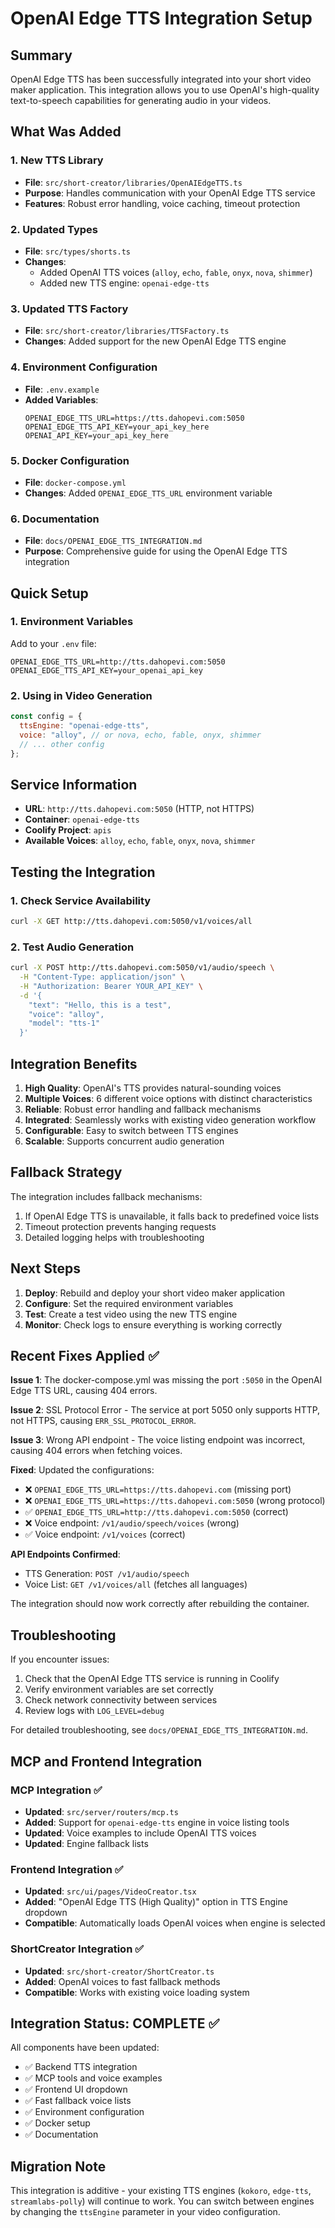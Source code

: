 # OpenAI Edge TTS Integration Setup

## Summary

OpenAI Edge TTS has been successfully integrated into your short video maker application. This integration allows you to use OpenAI's high-quality text-to-speech capabilities for generating audio in your videos.

## What Was Added

### 1. New TTS Library
- **File**: `src/short-creator/libraries/OpenAIEdgeTTS.ts`
- **Purpose**: Handles communication with your OpenAI Edge TTS service
- **Features**: Robust error handling, voice caching, timeout protection

### 2. Updated Types
- **File**: `src/types/shorts.ts`
- **Changes**: 
  - Added OpenAI TTS voices (`alloy`, `echo`, `fable`, `onyx`, `nova`, `shimmer`)
  - Added new TTS engine: `openai-edge-tts`

### 3. Updated TTS Factory
- **File**: `src/short-creator/libraries/TTSFactory.ts`
- **Changes**: Added support for the new OpenAI Edge TTS engine

### 4. Environment Configuration
- **File**: `.env.example`
- **Added Variables**:
  ```env
  OPENAI_EDGE_TTS_URL=https://tts.dahopevi.com:5050
  OPENAI_EDGE_TTS_API_KEY=your_api_key_here
  OPENAI_API_KEY=your_api_key_here
  ```

### 5. Docker Configuration
- **File**: `docker-compose.yml`
- **Changes**: Added `OPENAI_EDGE_TTS_URL` environment variable

### 6. Documentation
- **File**: `docs/OPENAI_EDGE_TTS_INTEGRATION.md`
- **Purpose**: Comprehensive guide for using the OpenAI Edge TTS integration

## Quick Setup

### 1. Environment Variables
Add to your `.env` file:
```env
OPENAI_EDGE_TTS_URL=http://tts.dahopevi.com:5050
OPENAI_EDGE_TTS_API_KEY=your_openai_api_key
```

### 2. Using in Video Generation
```javascript
const config = {
  ttsEngine: "openai-edge-tts",
  voice: "alloy", // or nova, echo, fable, onyx, shimmer
  // ... other config
};
```

## Service Information

- **URL**: `http://tts.dahopevi.com:5050` (HTTP, not HTTPS)
- **Container**: `openai-edge-tts`
- **Coolify Project**: `apis`
- **Available Voices**: `alloy`, `echo`, `fable`, `onyx`, `nova`, `shimmer`

## Testing the Integration

### 1. Check Service Availability
```bash
curl -X GET http://tts.dahopevi.com:5050/v1/voices/all
```

### 2. Test Audio Generation
```bash
curl -X POST http://tts.dahopevi.com:5050/v1/audio/speech \
  -H "Content-Type: application/json" \
  -H "Authorization: Bearer YOUR_API_KEY" \
  -d '{
    "text": "Hello, this is a test",
    "voice": "alloy",
    "model": "tts-1"
  }'
```

## Integration Benefits

1. **High Quality**: OpenAI's TTS provides natural-sounding voices
2. **Multiple Voices**: 6 different voice options with distinct characteristics
3. **Reliable**: Robust error handling and fallback mechanisms
4. **Integrated**: Seamlessly works with existing video generation workflow
5. **Configurable**: Easy to switch between TTS engines
6. **Scalable**: Supports concurrent audio generation

## Fallback Strategy

The integration includes fallback mechanisms:
1. If OpenAI Edge TTS is unavailable, it falls back to predefined voice lists
2. Timeout protection prevents hanging requests
3. Detailed logging helps with troubleshooting

## Next Steps

1. **Deploy**: Rebuild and deploy your short video maker application
2. **Configure**: Set the required environment variables
3. **Test**: Create a test video using the new TTS engine
4. **Monitor**: Check logs to ensure everything is working correctly

## Recent Fixes Applied ✅

**Issue 1**: The docker-compose.yml was missing the port `:5050` in the OpenAI Edge TTS URL, causing 404 errors.

**Issue 2**: SSL Protocol Error - The service at port 5050 only supports HTTP, not HTTPS, causing `ERR_SSL_PROTOCOL_ERROR`.

**Issue 3**: Wrong API endpoint - The voice listing endpoint was incorrect, causing 404 errors when fetching voices.

**Fixed**: Updated the configurations:
- ❌ `OPENAI_EDGE_TTS_URL=https://tts.dahopevi.com` (missing port)
- ❌ `OPENAI_EDGE_TTS_URL=https://tts.dahopevi.com:5050` (wrong protocol)
- ✅ `OPENAI_EDGE_TTS_URL=http://tts.dahopevi.com:5050` (correct)
- ❌ Voice endpoint: `/v1/audio/speech/voices` (wrong)
- ✅ Voice endpoint: `/v1/voices` (correct)

**API Endpoints Confirmed**:
- TTS Generation: `POST /v1/audio/speech`
- Voice List: `GET /v1/voices/all` (fetches all languages)

The integration should now work correctly after rebuilding the container.

## Troubleshooting

If you encounter issues:
1. Check that the OpenAI Edge TTS service is running in Coolify
2. Verify environment variables are set correctly
3. Check network connectivity between services
4. Review logs with `LOG_LEVEL=debug`

For detailed troubleshooting, see `docs/OPENAI_EDGE_TTS_INTEGRATION.md`.

## MCP and Frontend Integration

### MCP Integration ✅
- **Updated**: `src/server/routers/mcp.ts`
- **Added**: Support for `openai-edge-tts` engine in voice listing tools
- **Updated**: Voice examples to include OpenAI TTS voices
- **Updated**: Engine fallback lists

### Frontend Integration ✅
- **Updated**: `src/ui/pages/VideoCreator.tsx` 
- **Added**: "OpenAI Edge TTS (High Quality)" option in TTS Engine dropdown
- **Compatible**: Automatically loads OpenAI voices when engine is selected

### ShortCreator Integration ✅
- **Updated**: `src/short-creator/ShortCreator.ts`
- **Added**: OpenAI voices to fast fallback methods
- **Compatible**: Works with existing voice loading system

## Integration Status: COMPLETE ✅

All components have been updated:
- ✅ Backend TTS integration
- ✅ MCP tools and voice examples
- ✅ Frontend UI dropdown
- ✅ Fast fallback voice lists
- ✅ Environment configuration
- ✅ Docker setup
- ✅ Documentation

## Migration Note

This integration is additive - your existing TTS engines (`kokoro`, `edge-tts`, `streamlabs-polly`) will continue to work. You can switch between engines by changing the `ttsEngine` parameter in your video configuration.

